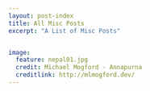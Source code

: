 ```yaml
---
layout: post-index
title: All Misc Posts
excerpt: "A List of Misc Posts"


image:
  feature: nepal01.jpg
  credit: Michael Mogford - Annapurna
  creditlink: http://mlmogford.dev/
---
```

